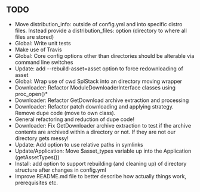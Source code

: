 TODO
----

- Move distribution_info: outside of config.yml and into specific distro files. Instead provide a distribution_files: option (directory to where all files are stored)
- Global: Write unit tests
- Make use of Travis
- Global: Core config options other than directories should be alterable via command line switches
- Update: add --rebuild-asset=asset option to force redownloading of asset
- Global: Wrap use of cwd SplStack into an directory moving wrapper
- Downloader: Refactor ModuleDownloaderInterface classes using proc_open()*
- Downloader: Refactor GetDownload archive extraction and processing
- Downloader: Refactor patch downloading and applying strategy. Remove dupe code (move to own class).
- General refactoring and reduction of dupe code!
- Downloader: Fix GetDownloader archive extraction to test if the archive contents are archived within a directory or not.  If they are not our directory gets messy!
- Update: Add option to use relative paths in symlinks
- Update/Application: Move $asset_types variable up into the Application (getAssetTypes())
- Install: add option to support rebuilding (and cleaning up) of directory structure after changes in config.yml
- Improve README.md file to better describe how actually things work, prerequisites etc.